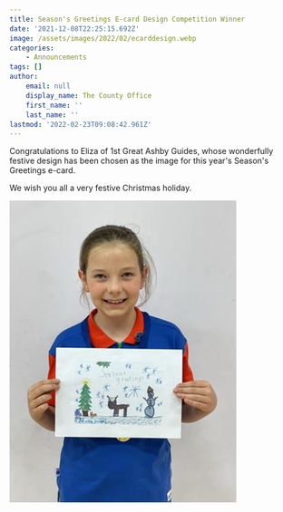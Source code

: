 ```yaml
---
title: Season's Greetings E-card Design Competition Winner
date: '2021-12-08T22:25:15.692Z'
image: /assets/images/2022/02/ecarddesign.webp
categories:
    - Announcements
tags: []
author:
    email: null
    display_name: The County Office
    first_name: ''
    last_name: ''
lastmod: '2022-02-23T09:08:42.961Z'
---
```


Congratulations to Eliza of 1st Great Ashby Guides, whose wonderfully festive design has been chosen as the image for this year's Season's Greetings e-card.

We wish you all a very festive Christmas holiday.

![Eliza of 1st Great Ashby Guides with her winning design](/assets/images/2021/12/ecarddesignwinner.jpg)
